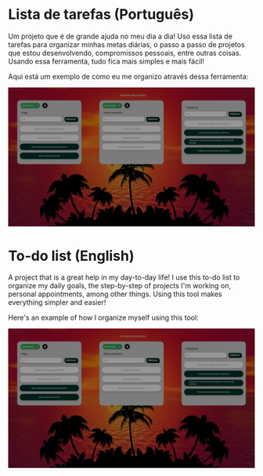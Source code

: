 # Lista de tarefas (Português)
Um projeto que é de grande ajuda no meu dia a dia! Uso essa lista de tarefas para organizar minhas metas diárias, o passo a passo de projetos que estou desenvolvendo, compromissos pessoais, entre outras coisas. Usando essa ferramenta, tudo fica mais simples e mais fácil!

Aqui está um exemplo de como eu me organizo através dessa ferramenta:

<img src="./img/listadetarefas.jpg">


# To-do list (English)
A project that is a great help in my day-to-day life! I use this to-do list to organize my daily goals, the step-by-step of projects I'm working on, personal appointments, among other things. Using this tool makes everything simpler and easier!

Here's an example of how I organize myself using this tool:

<img src="./img/listadetarefas.jpg">
